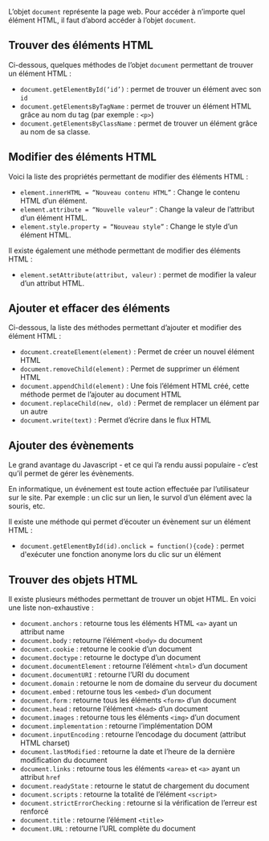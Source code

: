 L’objet ```document``` représente la page web. Pour accéder à n’importe quel élément HTML, il faut d’abord accéder à l’objet ```document```.

## Trouver des éléments HTML

Ci-dessous, quelques méthodes de l’objet ```document``` permettant de trouver un élément HTML :

- ```document.getElementById(‘id’)``` : permet de trouver un élément avec son ```id```
- ```document.getElementsByTagName``` : permet de trouver un élément HTML grâce au nom du tag (par exemple : ```<p>```)
- ```document.getElementsByClassName``` : permet de trouver un élément grâce au nom de sa classe.

## Modifier des éléments HTML

Voici la liste des propriétés permettant de modifier des éléments HTML :

- ```element.innerHTML = “Nouveau contenu HTML”``` : Change le contenu HTML d’un élément.
- ```element.attribute = “Nouvelle valeur”``` : Change la valeur de l’attribut d’un élément HTML.
- ```element.style.property = “Nouveau style”``` : Change le style d’un élément HTML.

Il existe également une méthode permettant de modifier des éléments HTML :

- ```element.setAttribute(attribut, valeur)``` : permet de modifier la valeur d’un attribut HTML.

## Ajouter et effacer des éléments

Ci-dessous, la liste des méthodes permettant d’ajouter et modifier des élément HTML : 

- ```document.createElement(element)``` : Permet de créer un nouvel élément HTML
- ```document.removeChild(element)``` : Permet de supprimer un élément HTML
- ```document.appendChild(element)``` : Une fois l’élément HTML créé, cette méthode permet de l’ajouter au document HTML
- ```document.replaceChild(new, old)``` : Permet de remplacer un élément par un autre
- ```document.write(text)``` : Permet d’écrire dans le flux HTML

## Ajouter des évènements

Le grand avantage du Javascript - et ce qui l’a rendu aussi populaire - c’est qu’il permet de gérer les évènements. 

En informatique, un événement est toute action effectuée par l’utilisateur sur le site. Par exemple : un clic sur un lien, le survol d’un élément avec la souris, etc.

Il existe une méthode qui permet d’écouter un évènement sur un élément HTML :

- ```document.getElementById(id).onclick = function(){code}``` : permet d'exécuter une fonction anonyme lors du clic sur un élément

## Trouver des objets HTML

Il existe plusieurs méthodes permettant de trouver un objet HTML. En voici une liste non-exhaustive :

- ```document.anchors``` : retourne tous les éléments HTML ```<a>``` ayant un attribut name
- ```document.body``` : retourne l’élément ```<body>``` du document
- ```document.cookie``` : retourne le cookie d’un document
- ```document.doctype``` : retourne le doctype d’un document
- ```document.documentElement``` : retourne l’élément ```<html>``` d’un document
- ```document.documentURI``` : retourne l’URI du document
- ```document.domain``` : retourne le nom de domaine du serveur du document
- ```document.embed``` : retourne tous les ```<embed>``` d’un document
- ```document.form``` : retourne tous les éléments ```<form>``` d’un document
- ```document.head``` : retourne l’élément ```<head>``` d’un document
- ```document.images``` : retourne tous les éléments ```<img>``` d’un document
- ```document.implementation``` : retourne l’implémentation DOM
- ```document.inputEncoding``` : retourne l’encodage du document (attribut HTML charset)
- ```document.lastModified``` : retourne la date et l’heure de la dernière modification du document
- ```document.links``` : retourne tous les éléments ```<area>``` et ```<a>``` ayant un attribut ```href```
- ```document.readyState``` : retourne le statut de chargement du document
- ```document.scripts``` : retourne la totalité de l’élément ```<script>```
- ```document.strictErrorChecking``` : retourne si la vérification de l’erreur est renforcé
- ```document.title``` : retourne l’élément ```<title>```
- ```document.URL``` : retourne l’URL complète du document